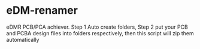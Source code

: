 # eDM-renamer
eDMR PCB/PCA achiever. Step 1 Auto create folders,  Step 2 put your PCB and PCBA design files into folders respectively, then this script will zip them automatically 
